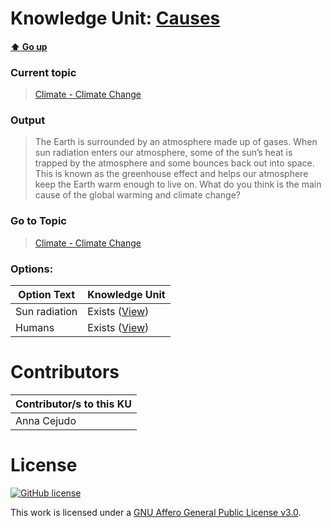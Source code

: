 # Knowledge Unit: [Causes](../../knowledge_units/climate-climate-change/causes.md)

#### [:arrow_up: Go up](../../topics/climate-climate-change.md)
### Current topic
> [Climate - Climate Change](../../topics/climate-climate-change.md)
### Output
> The Earth is surrounded by an atmosphere made up of gases. When sun radiation enters our atmosphere, some of the sun’s heat is trapped by the atmosphere and some bounces back out into space. This is known as the greenhouse effect and helps our atmosphere keep the Earth warm enough to live on. What do you think is the main cause of the global warming and climate change?
### Go to Topic
> [Climate - Climate Change](../../topics/climate-climate-change.md)

### Options: 

| Option Text | Knowledge Unit |
| - | - |  
| Sun radiation  |  Exists ([View](../../knowledge_units/climate-climate-change/sun-radiation.md))  |  
| Humans  |  Exists ([View](../../knowledge_units/climate-climate-change/humans.md))  | 

# Contributors

| Contributor/s to this KU |
| - | 
| Anna Cejudo |

# License
[![GitHub license](https://img.shields.io/github/license/inbrainz/cerebro)](https://github.com/inbrainz/cerebro/blob/master/LICENSE)

This work is licensed under a [GNU Affero General Public License v3.0](https://www.gnu.org/licenses/agpl-3.0.txt).